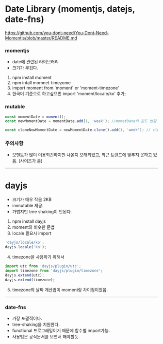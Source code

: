 # Date Library (momentjs, datejs, date-fns)

https://github.com/you-dont-need/You-Dont-Need-Momentjs/blob/master/README.md

### momentjs

-   date에 관련된 라이브러리
-   크기가 무겁다.

1. npm install moment
2. npm intall momnet-timezome
3. import moment from 'moment' or 'moment-timezone'
4. 한국어 기준으로 하고싶으면 import 'moment/locale/ko' 추가;

### mutable

```javascript
const momentDate = moment();
const newMomentDate = momentDate.add(1, 'week'); //mometDate의 값도 변함

const cloneNewMomentDate = newMomentDate.clone().add(1, 'week'); // clone을 만들어서 immutable 시켜줌
```

### 주의사항

-   모멘트가 많이 이용되긴하지만 나온지 오래되었고, 최근 트렌드에 맞추지 못하고 있음. (사이즈가 큼)

---

# dayjs

-   크기가 매우 작음 2KB
-   immutable 제공.
-   가볍지만 tree shaking이 안된다.

1. npm install dayjs
2. moment와 비슷한 문법
3. locale 필요시 import

```javascript
'dayjs/locale/ko';
dayjs.locale('ko');
```

4. timezone을 사용하기 위해서

```javascript
import utc from 'dayjs/plugin/utc';
import timezone from 'dayjs/plugin/timezone';
dayjs.extend(utc);
dayjs.extend(timezone);
```

5. timezone의 날짜 계산법이 moment랑 차이점이있음.

---

### date-fns

-   가장 포괄적이다.
-   tree-shaking을 지원한다.
-   functional 프로그래밍이기 때문에 함수별 import가능.
-   사용법은 공식문서를 보면서 해야할듯.
